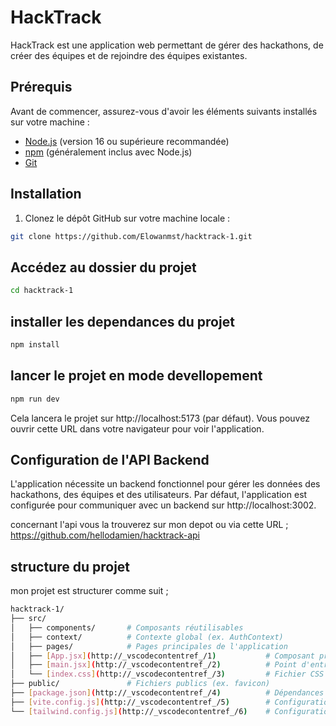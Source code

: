 # HackTrack

HackTrack est une application web permettant de gérer des hackathons, de créer des équipes et de rejoindre des équipes existantes.

## Prérequis

Avant de commencer, assurez-vous d'avoir les éléments suivants installés sur votre machine :

- [Node.js](https://nodejs.org/) (version 16 ou supérieure recommandée)
- [npm](https://www.npmjs.com/) (généralement inclus avec Node.js)
- [Git](https://git-scm.com/)

## Installation

1. Clonez le dépôt GitHub sur votre machine locale :

```bash
git clone https://github.com/Elowanmst/hacktrack-1.git
```

## Accédez au dossier du projet 

```bash
cd hacktrack-1
```

## installer les dependances du projet
```bash
npm install
```

## lancer le projet en mode devellopement 
```bash
npm run dev
```
Cela lancera le projet sur http://localhost:5173 (par défaut). Vous pouvez ouvrir cette URL dans votre navigateur pour voir l'application.


## Configuration de l'API Backend
L'application nécessite un backend fonctionnel pour gérer les données des hackathons, des équipes et des utilisateurs. Par défaut, l'application est configurée pour communiquer avec un backend sur http://localhost:3002.

concernant l'api vous la trouverez sur mon depot ou via cette URL ;
https://github.com/hellodamien/hacktrack-api



## structure du projet 

mon projet est structurer comme suit ; 
```bash
hacktrack-1/
├── src/
│   ├── components/       # Composants réutilisables
│   ├── context/          # Contexte global (ex. AuthContext)
│   ├── pages/            # Pages principales de l'application
│   ├── [App.jsx](http://_vscodecontentref_/1)           # Composant principal
│   ├── [main.jsx](http://_vscodecontentref_/2)          # Point d'entrée de l'application
│   └── [index.css](http://_vscodecontentref_/3)         # Fichier CSS principal
├── public/               # Fichiers publics (ex. favicon)
├── [package.json](http://_vscodecontentref_/4)          # Dépendances et scripts npm
├── [vite.config.js](http://_vscodecontentref_/5)        # Configuration de Vite
└── [tailwind.config.js](http://_vscodecontentref_/6)    # Configuration de Tailwind CSS

```

